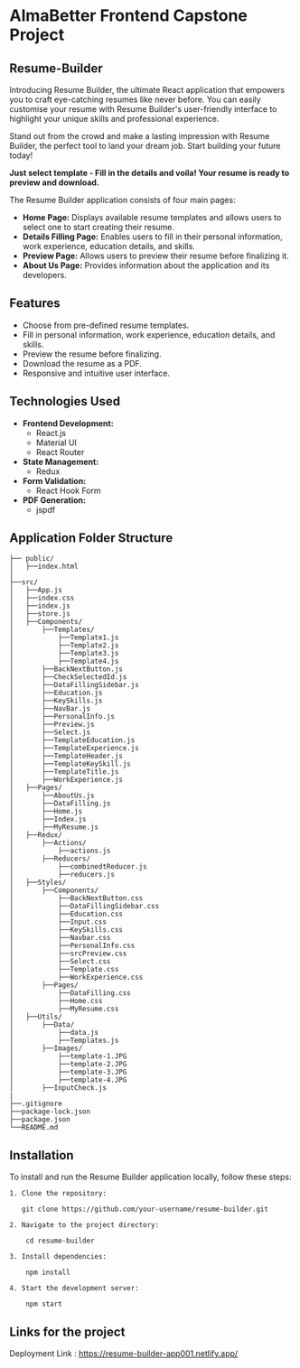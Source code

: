
# AlmaBetter Frontend Capstone Project

## Resume-Builder

Introducing Resume Builder, the ultimate React application that empowers you to craft eye-catching resumes like never before. You can easily customise your resume with Resume Builder's user-friendly interface to highlight your unique skills and professional experience.

Stand out from the crowd and make a lasting impression with Resume Builder, the perfect tool to land your dream job. Start building your future today!

**Just select template - Fill in the details and voila! Your resume is ready to preview and download.**

The Resume Builder application consists of four main pages:

- **Home Page:** Displays available resume templates and allows users to select one to start creating their resume.
- **Details Filling Page:** Enables users to fill in their personal information, work experience, education details, and skills.
- **Preview Page:** Allows users to preview their resume before finalizing it.
- **About Us Page:** Provides information about the application and its developers.


## Features

- Choose from pre-defined resume templates.
- Fill in personal information, work experience, education details, and skills.
- Preview the resume before finalizing.
- Download the resume as a PDF.
- Responsive and intuitive user interface.

## Technologies Used

- **Frontend Development:**
  - React.js
  - Material UI
  - React Router
- **State Management:**
  - Redux
- **Form Validation:**
  - React Hook Form
- **PDF Generation:**
  - jspdf



## Application Folder Structure

```
├── public/
│	├──index.html
│    
├──src/
│	├──App.js
│	├──index.css
│	├──index.js
│	├──store.js
│	├──Components/
│		├──Templates/
│			├──Template1.js
│			├──Template2.js
│			├──Template3.js
│			├──Template4.js
│   	├──BackNextButton.js
│		├──CheckSelectedId.js
│		├──DataFillingSidebar.js
│		├──Education.js
│		├──KeySkills.js
│		├──NavBar.js
│		├──PersonalInfo.js
│		├──Preview.js
│		├──Select.js
│		├──TemplateEducation.js
│		├──TemplateExperience.js
│		├──TemplateHeader.js
│		├──TemplateKeySkill.js
│		├──TemplateTitle.js
│		├──WorkExperience.js
│	├──Pages/
│		├──AboutUs.js
│		├──DataFilling.js
│		├──Home.js
│		├──Index.js
│		├──MyResume.js
│	├──Redux/
│		├──Actions/
│			├──actions.js
│		├──Reducers/
│			├──combinedtReducer.js
│			├──reducers.js
│	├──Styles/
│		├──Components/
│			├──BackNextButton.css
│			├──DataFillingSidebar.css
│			├──Education.css
│			├──Input.css
│			├──KeySkills.css
│			├──Navbar.css
│			├──PersonalInfo.css
│			├──srcPreview.css
│			├──Select.css
│			├──Template.css
│			├──WorkExperience.css
│		├──Pages/
│			├──DataFilling.css
│			├──Home.css
│			├──MyResume.css
│	├──Utils/
│		├──Data/
│			├──data.js
│			├──Templates.js
│		├──Images/
│			├──template-1.JPG
│			├──template-2.JPG
│			├──template-3.JPG
│			├──template-4.JPG
│		├──InputCheck.js
|
├──.gitignore
├──package-lock.json
├──package.json
└──README.md
```
## Installation

To install and run the Resume Builder application locally, follow these steps:

```
1. Clone the repository:

   git clone https://github.com/your-username/resume-builder.git

2. Navigate to the project directory:

    cd resume-builder

3. Install dependencies:

    npm install

4. Start the development server:

    npm start

```


## Links for the project

Deployment Link : https://resume-builder-app001.netlify.app/



